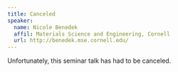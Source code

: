 ```yaml
---
title: Canceled
speaker:
  name: Nicole Benedek
  affil: Materials Science and Engineering, Cornell
  url: http://benedek.mse.cornell.edu/
---
```


Unfortunately, this seminar talk has had to be canceled.